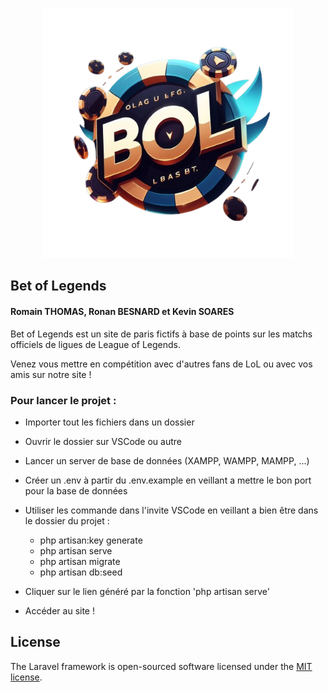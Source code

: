 <p align="center"><a href="https://laravel.com" target="_blank"><img src="public/img/logo_BOL_det.png" width="400" alt="Laravel Logo"></a></p>

## Bet of Legends
#### Romain THOMAS, Ronan BESNARD et Kevin SOARES

Bet of Legends est un site de paris fictifs à base de points sur les matchs officiels de ligues de League of Legends.

Venez vous mettre en compétition avec d'autres fans de LoL ou avec vos amis sur notre site !

### Pour lancer le projet :

- Importer tout les fichiers dans un dossier
- Ouvrir le dossier sur VSCode ou autre
- Lancer un server de base de données (XAMPP, WAMPP, MAMPP, ...)
- Créer un .env à partir du .env.example en veillant a mettre le bon port pour la base de données
  
- Utiliser les commande dans l'invite VSCode en veillant a bien être dans le dossier du projet :
    - php artisan:key generate
    - php artisan serve
    - php artisan migrate
    - php artisan db:seed
- Cliquer sur le lien généré par la fonction 'php artisan serve'
- Accéder au site !

## License

The Laravel framework is open-sourced software licensed under the [MIT license](https://opensource.org/licenses/MIT).

